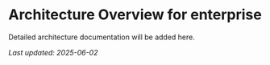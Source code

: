 # Architecture Overview for enterprise

Detailed architecture documentation will be added here.

*Last updated: 2025-06-02*
